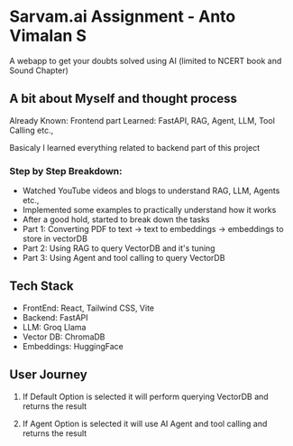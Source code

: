 # Sarvam.ai Assignment - Anto Vimalan S

A webapp to get your doubts solved using AI (limited to NCERT book and Sound Chapter)

## A bit about Myself and thought process

Already Known: Frontend part
Learned: FastAPI, RAG, Agent, LLM, Tool Calling etc.,

Basicaly I learned everything related to backend part of this project 

### Step by Step Breakdown:

- Watched YouTube videos and blogs to understand RAG, LLM, Agents etc., 
- Implemented some examples to practically understand how it works
- After a good hold, started to break down the tasks
- Part 1: Converting PDF to text -> text to embeddings -> embeddings to store in vectorDB
- Part 2: Using RAG to query VectorDB and it's tuning
- Part 3: Using Agent and tool calling to query VectorDB  



## Tech Stack
- FrontEnd: React, Tailwind CSS, Vite
- Backend: FastAPI
- LLM: Groq Llama
- Vector DB: ChromaDB
- Embeddings: HuggingFace

## User Journey

1. If Default Option is selected it will perform querying VectorDB and returns the result

2. If Agent Option is selected it will use AI Agent and tool calling and returns the result

